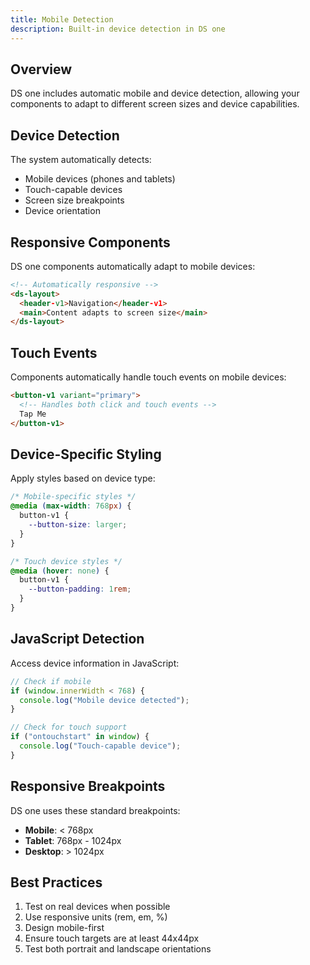 ```yaml
---
title: Mobile Detection
description: Built-in device detection in DS one
---
```


## Overview

DS one includes automatic mobile and device detection, allowing your components to adapt to different screen sizes and device capabilities.

## Device Detection

The system automatically detects:

- Mobile devices (phones and tablets)
- Touch-capable devices
- Screen size breakpoints
- Device orientation

## Responsive Components

DS one components automatically adapt to mobile devices:

```html
<!-- Automatically responsive -->
<ds-layout>
  <header-v1>Navigation</header-v1>
  <main>Content adapts to screen size</main>
</ds-layout>
```

## Touch Events

Components automatically handle touch events on mobile devices:

```html
<button-v1 variant="primary">
  <!-- Handles both click and touch events -->
  Tap Me
</button-v1>
```

## Device-Specific Styling

Apply styles based on device type:

```css
/* Mobile-specific styles */
@media (max-width: 768px) {
  button-v1 {
    --button-size: larger;
  }
}

/* Touch device styles */
@media (hover: none) {
  button-v1 {
    --button-padding: 1rem;
  }
}
```

## JavaScript Detection

Access device information in JavaScript:

```javascript
// Check if mobile
if (window.innerWidth < 768) {
  console.log("Mobile device detected");
}

// Check for touch support
if ("ontouchstart" in window) {
  console.log("Touch-capable device");
}
```

## Responsive Breakpoints

DS one uses these standard breakpoints:

- **Mobile**: < 768px
- **Tablet**: 768px - 1024px
- **Desktop**: > 1024px

## Best Practices

1. Test on real devices when possible
2. Use responsive units (rem, em, %)
3. Design mobile-first
4. Ensure touch targets are at least 44x44px
5. Test both portrait and landscape orientations
